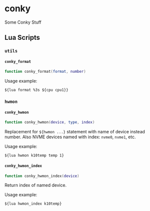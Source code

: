 # conky

Some Conky Stuff

## Lua Scripts

### `utils`

#### `conky_format`

```Lua
function conky_format(format, number)
```

Usage example:

```Conky
${lua format %3s ${cpu cpu1}}
```

### `hwmon`

#### `conky_hwmon`

```Lua
function conky_hwmon(device, type, index)
```

Replacement for `${hwmon ...}` statement with name of device instead number. Also NVME devices named with index: `nvme0`, `nvme1`, etc.

Usage example:

```Conky
${lua hwmon k10temp temp 1}
```

#### `conky_hwmon_index`

```Lua
function conky_hwmon_index(device)
```

Return index of named device.

Usage example:

```Conky
${lua hwmon_index k10temp}
```
